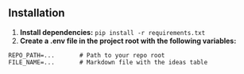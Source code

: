## Installation

1. **Install dependencies:**
`pip install -r requirements.txt`
2. **Create a .env file in the project root with the following variables:**
```
REPO_PATH=...       # Path to your repo root
FILE_NAME=...       # Markdown file with the ideas table
```